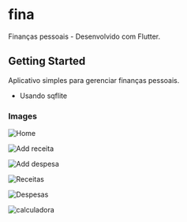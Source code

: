 # fina

Finanças pessoais - Desenvolvido com Flutter.

## Getting Started

Aplicativo simples para gerenciar finanças pessoais. 
- Usando sqflite 

### Images

![Home](https://user-images.githubusercontent.com/80997263/184161755-cd798b71-39c6-4f4f-a00d-a25e53b6220d.jpeg)



![Add receita](https://user-images.githubusercontent.com/80997263/184161786-75fef4b3-3702-4c2d-a777-e01bb3243c6d.jpeg)



![Add despesa](https://user-images.githubusercontent.com/80997263/184161832-452bb03e-df4a-4911-aaa1-e74df24a01af.jpeg)



![Receitas](https://user-images.githubusercontent.com/80997263/184161854-2585e3e0-6e45-4e1c-bc2c-82743c55927b.jpeg)



![Despesas](https://user-images.githubusercontent.com/80997263/184161875-986111f4-e286-4d47-ac1f-f84e2bd06f23.jpeg)



![calculadora](https://user-images.githubusercontent.com/80997263/184161906-f46094f2-75c3-47ae-975d-81cf3d649e70.jpeg)




